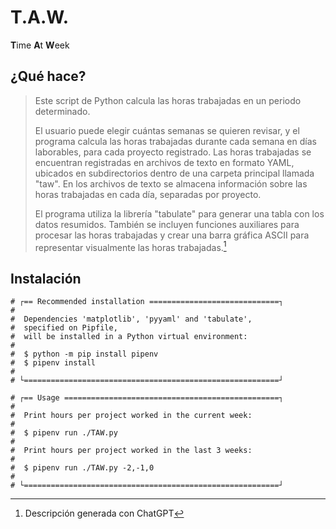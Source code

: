 # T.A.W.

**T**ime **A**t **W**eek

## ¿Qué hace?

> Este script de Python calcula las horas trabajadas en un periodo determinado.
> 
> El usuario puede elegir cuántas semanas se quieren revisar, y el programa calcula las horas trabajadas durante cada semana en días laborables, para cada proyecto registrado. Las horas trabajadas se encuentran registradas en archivos de texto en formato YAML, ubicados en subdirectorios dentro de una carpeta principal llamada "taw". En los archivos de texto se almacena información sobre las horas trabajadas en cada día, separadas por proyecto.
> 
> El programa utiliza la librería "tabulate" para generar una tabla con los datos resumidos. También se incluyen funciones auxiliares para procesar las horas trabajadas y crear una barra gráfica ASCII para representar visualmente las horas trabajadas.[^1]

[^1]: Descripción generada con ChatGPT

## Instalación

```
# ┌== Recommended installation =============================┐
#
#  Dependencies 'matplotlib', 'pyyaml' and 'tabulate',
#  specified on Pipfile,
#  will be installed in a Python virtual environment:
#
#  $ python -m pip install pipenv
#  $ pipenv install
#
# └=========================================================┘
```
```
# ┌== Usage ================================================┐
#
#  Print hours per project worked in the current week:
#
#  $ pipenv run ./TAW.py
#
#  Print hours per project worked in the last 3 weeks:
#
#  $ pipenv run ./TAW.py -2,-1,0
#
# └=========================================================┘
```
